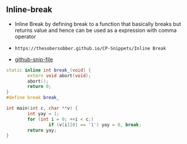 
## Inline-break

- Inline Break by defining break to a function that basically breaks but returns value and hence can be used as a expression with comma operator
- ```
  https://thesobersobber.github.io/CP-Snippets/Inline Break
  ```
- [github-snip-file](https://github.com/theSoberSobber/CP-Snippets/blob/main/snippets.json#L306)

```cpp
static inline int break_(void) {
        extern void abort(void);
        abort();
        return 0;
}
#define break break_

int main(int c, char **v) {
        int yay = 1;
        for (int i = 0; ++i < c;)
                if (v[i][0] == '1') yay = 0, break;
        return yay;
}

```
